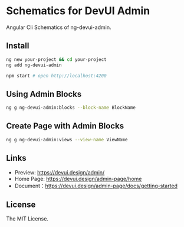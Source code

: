 # Schematics for DevUI Admin

Angular Cli Schematics of ng-devui-admin.

## Install

```bash
ng new your-project && cd your-project
ng add ng-devui-admin

npm start # open http://localhost:4200
```

## Using Admin Blocks

```bash
ng g ng-devui-admin:blocks --block-name BlockName
```

## Create Page with Admin Blocks

```bash
ng g ng-devui-admin:views --view-name ViewName
```

## Links

- Preview: https://devui.design/admin/
- Home Page: https://devui.design/admin-page/home
- Document：https://devui.design/admin-page/docs/getting-started

## License

The MIT License.
